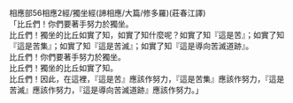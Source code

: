 相應部56相應2經/獨坐經(諦相應/大篇/修多羅)(莊春江譯)  
「比丘們！你們要著手努力於獨坐。  
比丘們！獨坐的比丘如實了知，如實了知什麼呢？如實了知『這是苦』；如實了知『這是苦集』；如實了知『這是苦滅』；如實了知『這是導向苦滅道跡』。  
比丘們！你們要著手努力於獨坐。  
比丘們！獨坐的比丘如實了知。  
比丘們！因此，在這裡，『這是苦』應該作努力，『這是苦集』應該作努力，『這是苦滅』應該作努力，『這是導向苦滅道跡』應該作努力。」  
  
  
